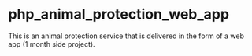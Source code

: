 # php_animal_protection_web_app
 This is an animal protection service that is delivered in the form of a web app (1 month side project).

